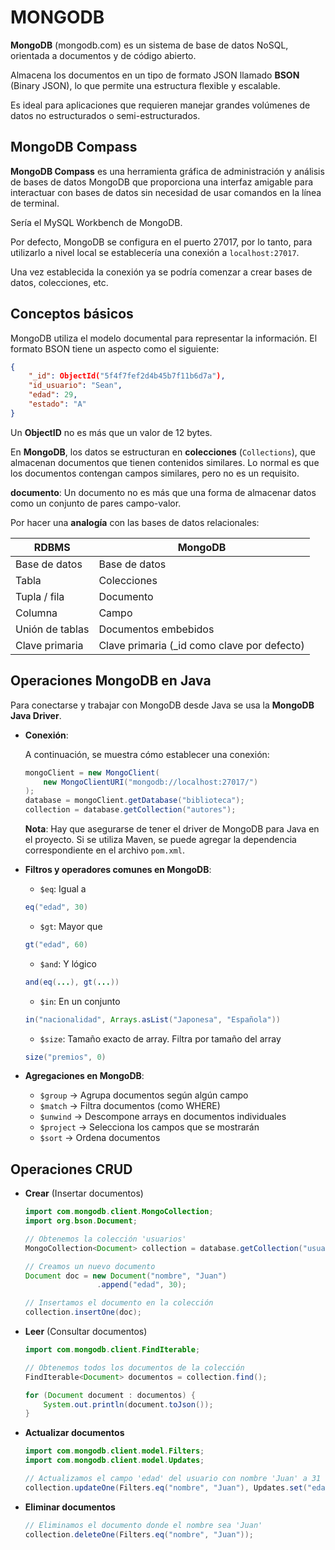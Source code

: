 # MONGODB
**MongoDB** (mongodb.com) es un sistema de base de datos NoSQL, orientada a documentos y de código abierto.

Almacena los documentos en un tipo de formato JSON llamado **BSON** (Binary JSON), lo que permite una estructura flexible y escalable.

Es ideal para aplicaciones que requieren manejar grandes volúmenes de datos no estructurados o semi-estructurados.

## MongoDB Compass

**MongoDB Compass** es una herramienta gráfica de administración y análisis de bases de datos MongoDB que proporciona una interfaz amigable para interactuar con bases de datos sin necesidad de usar comandos en la línea de terminal.

Sería el MySQL Workbench de MongoDB.

Por defecto, MongoDB se configura en el puerto 27017, por lo tanto, para utilizarlo a nivel local se establecería una conexión a ``localhost:27017``.

Una vez establecida la conexión ya se podría comenzar a crear bases de datos, colecciones, etc.

## Conceptos básicos

MongoDB utiliza el modelo documental para representar la información. El formato BSON tiene un aspecto como el siguiente:

```json
{
    "_id": ObjectId("5f4f7fef2d4b45b7f11b6d7a"), 
    "id_usuario": "Sean",
    "edad": 29,
    "estado": "A"
}
```

Un **ObjectID** no es más que un valor de 12 bytes.

En **MongoDB**, los datos se estructuran en **colecciones** (``Collections``), que almacenan documentos que tienen contenidos similares. Lo normal es que los documentos contengan campos similares, pero no es un requisito.

**documento**: 
Un documento no es más que una forma de almacenar datos como un conjunto de pares campo-valor.

Por hacer una **analogía** con las bases de datos relacionales:

|   **RDBMS**	        |   **MongoDB**                                 |
|-----------------------|-----------------------------------------------|
|   Base de datos	    |   Base de datos                               |
|   Tabla	            |   Colecciones                                 |
|   Tupla / fila	    |   Documento                                   |
|   Columna	            |   Campo                                       |
|   Unión de tablas	    |   Documentos embebidos                        |
|   Clave primaria	    |   Clave primaria (_id como clave por defecto) | 

## Operaciones MongoDB en Java

Para conectarse y trabajar con MongoDB desde Java se usa la **MongoDB Java Driver**.

- **Conexión**:
  
    A continuación, se muestra cómo establecer una conexión:

    ```java
    mongoClient = new MongoClient(
        new MongoClientURI("mongodb://localhost:27017/")
    );
    database = mongoClient.getDatabase("biblioteca");
    collection = database.getCollection("autores");
    ```

    **Nota**: Hay que asegurarse de tener el driver de MongoDB para Java en el proyecto. Si se utiliza Maven, se puede agregar la dependencia correspondiente en el archivo ``pom.xml``.

- **Filtros y operadores comunes en MongoDB**:
    - ``$eq``:	Igual a	
    ```java
    eq("edad", 30)
    ```

    - ``$gt``:	Mayor que	
    ```java
    gt("edad", 60)
    ```

    - ``$and``:	Y lógico	
    ```java
    and(eq(...), gt(...))
    ```

    - ``$in``:	En un conjunto	
    ```java
    in("nacionalidad", Arrays.asList("Japonesa", "Española"))
    ```

    - ``$size``: Tamaño exacto de array. Filtra por tamaño del array	
    ```java
    size("premios", 0)
    ```

- **Agregaciones en MongoDB**:
    - ``$group`` ->	Agrupa documentos según algún campo
    - ``$match`` ->	Filtra documentos (como WHERE)
    - ``$unwind`` -> Descompone arrays en documentos individuales
    - ``$project`` -> Selecciona los campos que se mostrarán
    - ``$sort`` -> Ordena documentos

## Operaciones CRUD
- **Crear** (Insertar documentos)
    ```java
    import com.mongodb.client.MongoCollection;
    import org.bson.Document;

    // Obtenemos la colección 'usuarios'
    MongoCollection<Document> collection = database.getCollection("usuarios");

    // Creamos un nuevo documento
    Document doc = new Document("nombre", "Juan")
                    .append("edad", 30);

    // Insertamos el documento en la colección
    collection.insertOne(doc);
    ```

- **Leer** (Consultar documentos)
    ```java
    import com.mongodb.client.FindIterable;

    // Obtenemos todos los documentos de la colección
    FindIterable<Document> documentos = collection.find();

    for (Document document : documentos) {
        System.out.println(document.toJson());
    }
    ```

- **Actualizar documentos**
    ```java
    import com.mongodb.client.model.Filters;
    import com.mongodb.client.model.Updates;

    // Actualizamos el campo 'edad' del usuario con nombre 'Juan' a 31
    collection.updateOne(Filters.eq("nombre", "Juan"), Updates.set("edad", 31));
    ```

- **Eliminar documentos**
    ```java
    // Eliminamos el documento donde el nombre sea 'Juan'
    collection.deleteOne(Filters.eq("nombre", "Juan"));
    ```